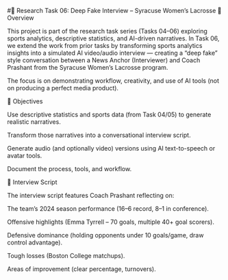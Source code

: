 #🏑 Research Task 06: Deep Fake Interview – Syracuse Women’s Lacrosse
📌 Overview

This project is part of the research task series (Tasks 04–06) exploring sports analytics, descriptive statistics, and AI-driven narratives.
In Task 06, we extend the work from prior tasks by transforming sports analytics insights into a simulated AI video/audio interview — creating a “deep fake” style conversation between a News Anchor (Interviewer) and Coach Prashant from the Syracuse Women’s Lacrosse program.

The focus is on demonstrating workflow, creativity, and use of AI tools (not on producing a perfect media product).

🎯 Objectives

Use descriptive statistics and sports data (from Task 04/05) to generate realistic narratives.

Transform those narratives into a conversational interview script.

Generate audio (and optionally video) versions using AI text-to-speech or avatar tools.

Document the process, tools, and workflow.

📝 Interview Script

The interview script features Coach Prashant reflecting on:

The team’s 2024 season performance (16–6 record, 8–1 in conference).

Offensive highlights (Emma Tyrrell – 70 goals, multiple 40+ goal scorers).

Defensive dominance (holding opponents under 10 goals/game, draw control advantage).

Tough losses (Boston College matchups).

Areas of improvement (clear percentage, turnovers).
